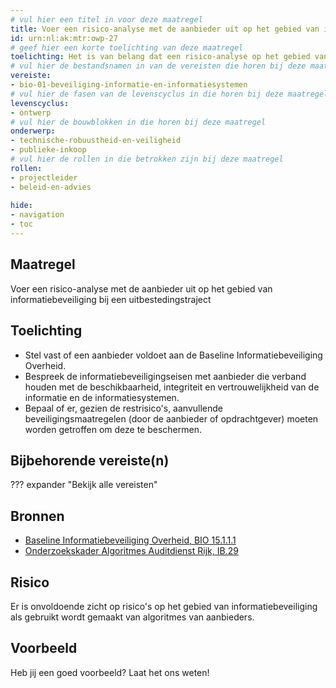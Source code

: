 ```yaml
---
# vul hier een titel in voor deze maatregel
title: Voer een risico-analyse met de aanbieder uit op het gebied van informatiebeveiliging bij een uitbestedingstraject
id: urn:nl:ak:mtr:owp-27
# geef hier een korte toelichting van deze maatregel
toelichting: Het is van belang dat een risico-analyse op het gebied van informatiebeveiliging wordt uitgevoerd met een aanbieder van algoritmes in het geval van een uitbestedingstraject.
# vul hier de bestandsnamen in van de vereisten die horen bij deze maatregel
vereiste:
- bio-01-beveiliging-informatie-en-informatiesystemen
# vul hier de fasen van de levenscyclus in die horen bij deze maatregel
levenscyclus:
- ontwerp
# vul hier de bouwblokken in die horen bij deze maatregel  
onderwerp:
- technische-robuustheid-en-veiligheid
- publieke-inkoop
# vul hier de rollen in die betrokken zijn bij deze maatregel
rollen:
- projectleider
- beleid-en-advies
  
hide:
- navigation
- toc
---
```


<!-- tags -->

## Maatregel
Voer een risico-analyse met de aanbieder uit op het gebied van informatiebeveiliging bij een uitbestedingstraject

## Toelichting
- Stel vast of een aanbieder voldoet aan de Baseline Informatiebeveiliging Overheid.
- Bespreek de informatiebeveiligingseisen met aanbieder die verband houden met de beschikbaarheid, integriteit en vertrouwelijkheid van de informatie en de informatiesystemen.
- Bepaal of er, gezien de restrisico's, aanvullende beveiligingsmaatregelen (door de aanbieder of opdrachtgever) moeten worden getroffen om deze te beschermen.
## Bijbehorende vereiste(n)
??? expander "Bekijk alle vereisten"
    <!-- list_vereisten_on_maatregelen_page -->

## Bronnen

- [Baseline Informatiebeveiliging Overheid, BIO 15.1.1.1](https://www.digitaleoverheid.nl/overzicht-van-alle-onderwerpen/cybersecurity/bio-en-ensia/baseline-informatiebeveiliging-overheid/)
- [Onderzoekskader Algoritmes Auditdienst Rijk, IB.29](https://www.rijksoverheid.nl/documenten/rapporten/2023/07/11/onderzoekskader-algoritmes-adr-2023)

## Risico 
<!-- vul hier het specifieke risico in dat kan worden gemitigeerd met behulp van deze maatregel -->
Er is onvoldoende zicht op risico's op het gebied van informatiebeveiliging als gebruikt wordt gemaakt van algoritmes van aanbieders. 

## Voorbeeld

Heb jij een goed voorbeeld? Laat het ons weten!
